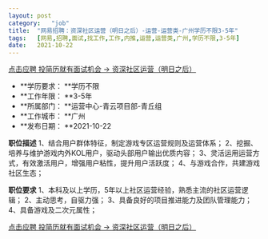 ```yaml
---
layout:	post
category:	"job"
title:	"网易招聘：资深社区运营（明日之后）-运营-运营类-广州学历不限3-5年"
tags:	[网易,招聘,面试,找工作,工作,内推,运营,运营类,广州,学历不限,3-5年]
date:	2021-10-22
---
```


[点击应聘 投简历就有面试机会 -> 资深社区运营（明日之后）](http://mobile.bole.netease.com/bole/boleDetail?id=32793&employeeId=346f03c3cda5f04c&key=all)



- **学历要求： **学历不限
- **工作年限： **3-5年
- **所属部门： **运营中心-青云项目部-青丘组
- **工作城市： **广州
- **发布日期： **2021-10-22



**职位描述**
1、结合用户群体特征，制定游戏专区运营规则及运营体系；
2、挖掘、培养与维护游戏内外KOL用户，驱动头部用户输出优质内容；
3、灵活运用运营方式，有效激活用户，增强用户粘性，提升用户活跃度；
4、与游戏合作，共建游戏社区生态；



**职位要求**
1、本科及以上学历，5年以上社区运营经验，熟悉主流的社区运营逻辑；
2、主动思考，自驱力强；
3、具备良好的项目推进能力及团队管理能力；
4、具备游戏及二次元属性；



[点击应聘 投简历就有面试机会 -> 资深社区运营（明日之后）](http://mobile.bole.netease.com/bole/boleDetail?id=32793&employeeId=346f03c3cda5f04c&key=all)